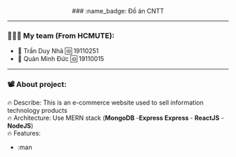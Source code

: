 <div align="center">
  ### :name_badge: Đồ án CNTT
</div>

---

### 🧑‍🤝‍🧑 My team (From HCMUTE):
- 🥇 Trần Duy Nhã 🆔 19110251 
- 🥇 Quản Minh Đức 🆔 19110015

--- 

### 📽️ About project:
:fire: Describe: This is an e-commerce website used to sell information technology products <br>
:fire: Architecture: Use MERN stack (<b>MongoDB</b> -<b>Express Express </b> - <b>ReactJS</b> -  <b>NodeJS</b>) <br>
:fire: Features:
- :man
